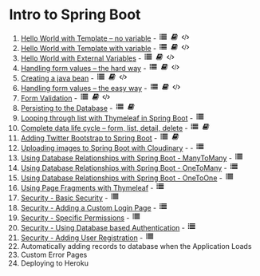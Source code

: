 # Intro to Spring Boot
1. [Hello World with Template – no variable](https://github.com/ajhenley/unofficialguides/blob/master/IntroToSpringBoot/Lesson01.md) - ![Walkthrough](img/i_list.png "Walkthrough") ![Explanation](img/i_book.png "Explanation") ![Code](img/i_code.png "Github Code")
2. [Hello World with Template with variable](https://github.com/ajhenley/unofficialguides/blob/master/IntroToSpringBoot/Lesson02.md) - ![Walkthrough](img/i_list.png "Walkthrough") ![Explanation](img/i_book.png "Explanation") ![Code](img/i_code.png "Github Code")
3. [Hello World with External Variables](https://github.com/ajhenley/unofficialguides/blob/master/IntroToSpringBoot/Lesson03.md) - ![Walkthrough](img/i_list.png "Walkthrough") ![Explanation](img/i_book.png "Explanation") ![Code](img/i_code.png "Github Code")  
4. [Handling form values – the hard way](https://github.com/ajhenley/unofficialguides/blob/master/IntroToSpringBoot/Lesson04.md) - ![Walkthrough](img/i_list.png "Walkthrough") ![Explanation](img/i_book.png "Explanation") ![Code](img/i_code.png "Github Code")   
5. [Creating a java bean](https://github.com/ajhenley/unofficialguides/blob/master/IntroToSpringBoot/Lesson05.md) - ![Walkthrough](img/i_list.png "Walkthrough") ![Explanation](img/i_book.png "Explanation") ![Code](img/i_code.png "Github Code")   
6. [Handling form values – the easy way](https://github.com/ajhenley/unofficialguides/blob/master/IntroToSpringBoot/Lesson06.md) - ![Walkthrough](img/i_list.png "Walkthrough") ![Explanation](img/i_book.png "Explanation") ![Code](img/i_code.png "Github Code")
7. [Form Validation](https://github.com/ajhenley/unofficialguides/blob/master/IntroToSpringBoot/Lesson07.md) - ![Walkthrough](img/i_list.png "Walkthrough") ![Explanation](img/i_book.png "Explanation") ![Code](img/i_code.png "Github Code") 
8. [Persisting to the Database](https://github.com/ajhenley/unofficialguides/blob/master/IntroToSpringBoot/Lesson08.md) - ![Walkthrough](img/i_list.png "Walkthrough") ![Explanation](img/i_book.png "Explanation")  
9. [Looping through list with Thymeleaf in Spring Boot](https://github.com/ajhenley/unofficialguides/blob/master/IntroToSpringBoot/Lesson09.md) - ![Walkthrough](img/i_list.png "Walkthrough") 
10. [Complete data life cycle – form, list, detail, delete](https://github.com/ajhenley/unofficialguides/blob/master/IntroToSpringBoot/Lesson10.md) - ![Walkthrough](img/i_list.png "Walkthrough") ![Explanation](img/i_book.png "Explanation") 
11. [Adding Twitter Bootstrap to Spring Boot](https://github.com/ajhenley/unofficialguides/blob/master/IntroToSpringBoot/Lesson11.md)  - ![Walkthrough](img/i_list.png "Walkthrough") ![Explanation](img/i_book.png "Explanation")  
12. [Uploading images to Spring Boot with Cloudinary](https://github.com/ajhenley/unofficialguides/blob/master/IntroToSpringBoot/Lesson12.md) -  - ![Walkthrough](img/i_list.png "Walkthrough")    
13. [Using Database Relationships with Spring Boot - ManyToMany](https://github.com/ajhenley/unofficialguides/blob/master/IntroToSpringBoot/Lesson13.md) - ![Walkthrough](img/i_list.png "Walkthrough")  
14. [Using Database Relationships with Spring Boot - OneToMany](https://github.com/ajhenley/unofficialguides/blob/master/IntroToSpringBoot/Lesson14.md) - ![Walkthrough](img/i_list.png "Walkthrough") 
15. [Using Database Relationships with Spring Boot - OneToOne](https://github.com/ajhenley/unofficialguides/blob/master/IntroToSpringBoot/Lesson15.md) - ![Walkthrough](img/i_list.png "Walkthrough") 
16. [Using Page Fragments with Thymeleaf](https://github.com/ajhenley/unofficialguides/blob/master/IntroToSpringBoot/Lesson16.md) - ![Walkthrough](img/i_list.png "Walkthrough") 
17. [Security - Basic Security](https://github.com/ajhenley/unofficialguides/blob/master/IntroToSpringBoot/Lesson17.md) - ![Walkthrough](img/i_list.png "Walkthrough") 
18. [Security - Adding a Custom Login Page](https://github.com/ajhenley/unofficialguides/blob/master/IntroToSpringBoot/Lesson18.md)  - ![Walkthrough](img/i_list.png "Walkthrough") 
19. [Security - Specific Permissions](https://github.com/ajhenley/unofficialguides/blob/master/IntroToSpringBoot/Lesson19.md) - ![Walkthrough](img/i_list.png "Walkthrough") 
20. [Security - Using Database based Authentication](https://github.com/ajhenley/unofficialguides/blob/master/IntroToSpringBoot/Lesson20.md) - ![Walkthrough](img/i_list.png "Walkthrough") 
21. [Security - Adding User Registration](https://github.com/ajhenley/unofficialguides/blob/master/IntroToSpringBoot/Lesson21.md) - ![Walkthrough](img/i_list.png "Walkthrough")
22. Automatically adding records to database when the Application Loads
23. Custom Error Pages 
24. Deploying to Heroku
